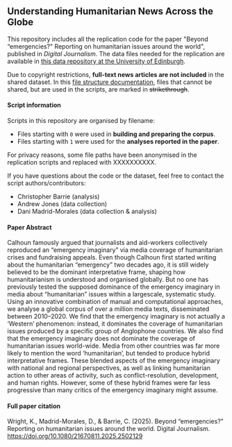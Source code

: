 ## Understanding Humanitarian News Across the Globe

This repository includes all the replication code for the paper "Beyond “emergencies?" Reporting on humanitarian issues around the world", published in _Digital Journalism_. The data files needed for the replication are available in [this data repository at the University of Edinburgh](https://datashare.ed.ac.uk/handle/10283/8739). 

Due to copyright restrictions, **full-text news articles are not included** in the shared dataset. In this [file structure documentation](FILE_STRUCTURE.md), files that cannot be shared, but are used in the scripts, are marked in ~~strikethrough~~. 

#### Script information

Scripts in this repository are organised by filename:
- Files starting with `0` were used in **building and preparing the corpus**.
- Files starting with `1` were used for the **analyses reported in the paper**.

For privacy reasons, some file paths have been anonymised in the replication scripts and replaced with XXXXXXXXXX. 

If you have questions about the code or the dataset, feel free to contact the script authors/contributors:
- Christopher Barrie (analysis)  
- Andrew Jones (data collection)  
- Dani Madrid-Morales (data collection & analysis)

#### Paper Abstract
Calhoun famously argued that journalists and aid-workers collectively reproduced an “emergency imaginary” via media coverage of humanitarian crises and fundraising appeals. Even though Calhoun first started writing about the humanitarian “emergency” two decades ago, it is still widely believed to be the dominant interpretative frame, shaping how humanitarianism is understood and organised globally. But no one has previously tested the supposed dominance of the emergency imaginary in media about “humanitarian” issues within a largescale, systematic study. Using an innovative combination of manual and computational approaches, we analyse a global corpus of over a million media texts, disseminated between 2010–2020. We find that the emergency imaginary is not actually a ‘Western’ phenomenon: instead, it dominates the coverage of humanitarian issues produced by a specific group of Anglophone countries. We also find that the emergency imaginary does not dominate the coverage of humanitarian issues world-wide. Media from other countries was far more likely to mention the word ‘humanitarian’, but tended to produce hybrid interpretative frames. These blended aspects of the emergency imaginary with national and regional perspectives, as well as linking humanitarian action to other areas of activity, such as conflict-resolution, development, and human rights. However, some of these hybrid frames were far less progressive than many critics of the emergency imaginary might assume.

#### Full paper citation
Wright, K., Madrid-Morales, D., & Barrie, C. (2025). Beyond “emergencies?" Reporting on humanitarian issues around the world. Digital Journalism. https://doi.org/10.1080/21670811.2025.2502129
